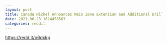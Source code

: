 ```yaml
--- 
layout: post 
title: Canada Nickel Announces Main Zone Extension and Additional Drilling Results at Crawford Nickel Sulphide Project 
date: 2021-06-23 1624458563 
categories: reddit 
--- 
```

https://redd.it/o6dxkp